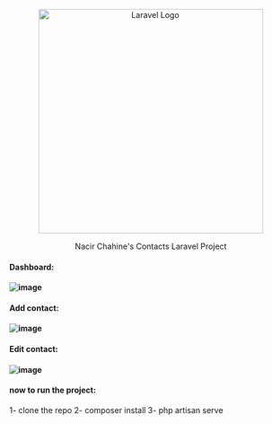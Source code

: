 <p align="center"><a href="https://laravel.com" target="_blank"><img src="https://raw.githubusercontent.com/laravel/art/master/logo-lockup/5%20SVG/2%20CMYK/1%20Full%20Color/laravel-logolockup-cmyk-red.svg" width="400" alt="Laravel Logo"></a></p>

<p align="center">
Nacir Chahine's Contacts Laravel Project
</p>
<h4>Dashboard:<h4/>

![image](https://user-images.githubusercontent.com/102810273/210751919-ded94964-4c6e-4e78-9c60-d2d3bee950e3.png)


<h4> Add contact: <h4/>
    
![image](https://user-images.githubusercontent.com/102810273/210941401-a223f04e-2326-4906-bf45-c8ca8f39902c.png)

<h4> Edit contact: <h4/>
    
![image](https://user-images.githubusercontent.com/120245923/210942081-2282677f-405e-41f6-bc04-db80f0647777.png)


<h4> now to run the project:</h4>
1- clone the repo
2- composer install
3- php artisan serve
